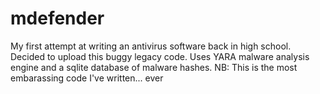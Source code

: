 # mdefender
My first attempt at writing an antivirus software back in high school. Decided to upload this buggy legacy code. Uses YARA malware analysis engine and a sqlite database of malware hashes. NB: This is the most embarassing code I've written... ever
